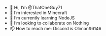 - 👋 Hi, I’m @ThatOneGuy71
- 👀 I’m interested in Minecraft
- 🌱 I’m currently learning NodeJS
- 💞️ I’m looking to collaborate on Nothing
- 📫 How to reach me: Discord is Oliman#6146

<!---
ThatOneGuy71/ThatOneGuy71 is a ✨ special ✨ repository because its `README.md` (this file) appears on your GitHub profile.
You can click the Preview link to take a look at your changes.
--->
